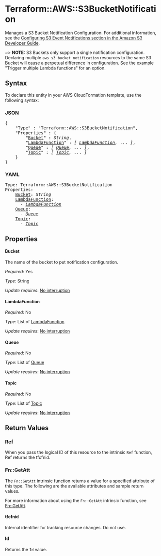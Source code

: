 # Terraform::AWS::S3BucketNotification

Manages a S3 Bucket Notification Configuration. For additional information, see the [Configuring S3 Event Notifications section in the Amazon S3 Developer Guide](https://docs.aws.amazon.com/AmazonS3/latest/dev/NotificationHowTo.html).

~> **NOTE:** S3 Buckets only support a single notification configuration. Declaring multiple `aws_s3_bucket_notification` resources to the same S3 Bucket will cause a perpetual difference in configuration. See the example "Trigger multiple Lambda functions" for an option.

## Syntax

To declare this entity in your AWS CloudFormation template, use the following syntax:

### JSON

<pre>
{
    "Type" : "Terraform::AWS::S3BucketNotification",
    "Properties" : {
        "<a href="#bucket" title="Bucket">Bucket</a>" : <i>String</i>,
        "<a href="#lambdafunction" title="LambdaFunction">LambdaFunction</a>" : <i>[ <a href="lambdafunction.md">LambdaFunction</a>, ... ]</i>,
        "<a href="#queue" title="Queue">Queue</a>" : <i>[ <a href="queue.md">Queue</a>, ... ]</i>,
        "<a href="#topic" title="Topic">Topic</a>" : <i>[ <a href="topic.md">Topic</a>, ... ]</i>
    }
}
</pre>

### YAML

<pre>
Type: Terraform::AWS::S3BucketNotification
Properties:
    <a href="#bucket" title="Bucket">Bucket</a>: <i>String</i>
    <a href="#lambdafunction" title="LambdaFunction">LambdaFunction</a>: <i>
      - <a href="lambdafunction.md">LambdaFunction</a></i>
    <a href="#queue" title="Queue">Queue</a>: <i>
      - <a href="queue.md">Queue</a></i>
    <a href="#topic" title="Topic">Topic</a>: <i>
      - <a href="topic.md">Topic</a></i>
</pre>

## Properties

#### Bucket

The name of the bucket to put notification configuration.

_Required_: Yes

_Type_: String

_Update requires_: [No interruption](https://docs.aws.amazon.com/AWSCloudFormation/latest/UserGuide/using-cfn-updating-stacks-update-behaviors.html#update-no-interrupt)

#### LambdaFunction

_Required_: No

_Type_: List of <a href="lambdafunction.md">LambdaFunction</a>

_Update requires_: [No interruption](https://docs.aws.amazon.com/AWSCloudFormation/latest/UserGuide/using-cfn-updating-stacks-update-behaviors.html#update-no-interrupt)

#### Queue

_Required_: No

_Type_: List of <a href="queue.md">Queue</a>

_Update requires_: [No interruption](https://docs.aws.amazon.com/AWSCloudFormation/latest/UserGuide/using-cfn-updating-stacks-update-behaviors.html#update-no-interrupt)

#### Topic

_Required_: No

_Type_: List of <a href="topic.md">Topic</a>

_Update requires_: [No interruption](https://docs.aws.amazon.com/AWSCloudFormation/latest/UserGuide/using-cfn-updating-stacks-update-behaviors.html#update-no-interrupt)

## Return Values

### Ref

When you pass the logical ID of this resource to the intrinsic `Ref` function, Ref returns the tfcfnid.

### Fn::GetAtt

The `Fn::GetAtt` intrinsic function returns a value for a specified attribute of this type. The following are the available attributes and sample return values.

For more information about using the `Fn::GetAtt` intrinsic function, see [Fn::GetAtt](https://docs.aws.amazon.com/AWSCloudFormation/latest/UserGuide/intrinsic-function-reference-getatt.html).

#### tfcfnid

Internal identifier for tracking resource changes. Do not use.

#### Id

Returns the <code>Id</code> value.

